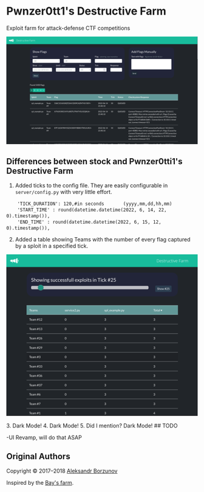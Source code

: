 Pwnzer0tt1's Destructive Farm
================

Exploit farm for attack-defense CTF competitions

<p align="center">
    <img src="https://github.com/Pwnzer0tt1/DestructiveFarm/blob/master/docs/images/farm_server_screenshot.png" width="700">
</p>

## Differences between stock and Pwnzer0tti1's Destructive Farm

1. Added ticks to the config file. They are easily configurable in `server/config.py` with very little effort. 
```
    'TICK_DURATION': 120,#in seconds       (yyyy,mm,dd,hh,mm)
    'START_TIME' : round(datetime.datetime(2022, 6, 14, 22, 0).timestamp()),
    'END_TIME' : round(datetime.datetime(2022, 6, 15, 12, 0).timestamp()),
```
2. Added a table showing Teams with the number of every flag captured by a sploit in a specified tick.
<p align="center">
    <img src="https://github.com/Pwnzer0tt1/DestructiveFarm/blob/master/docs/images/table_screenshot.png" width="700">
</p>
3. Dark Mode! 
4. Dark Mode!
5. Did I mention? Dark Mode!
## TODO

-UI Revamp, will do that ASAP

## Original Authors

Copyright &copy; 2017&ndash;2018 [Aleksandr Borzunov](https://github.com/borzunov)

Inspired by the [Bay's farm](https://github.com/alexbers/exploit_farm).
